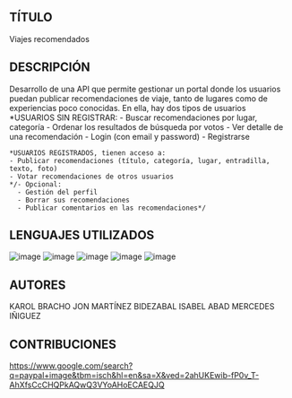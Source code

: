 ## TÍTULO
Viajes recomendados

## DESCRIPCIÓN
Desarrollo de una API que permite gestionar un portal donde los usuarios puedan publicar recomendaciones de viaje, tanto de lugares como de experiencias poco conocidas. En ella, hay dos tipos de usuarios
    *USUARIOS SIN REGISTRAR:
    - Buscar recomendaciones por lugar, categoría
    - Ordenar los resultados de búsqueda por votos
    - Ver detalle de una recomendación
    - Login (con email y password)
    - Registrarse
    
    *USUARIOS REGISTRADOS, tienen acceso a:
    - Publicar recomendaciones (título, categoría, lugar, entradilla, texto, foto)
    - Votar recomendaciones de otros usuarios
    */- Opcional:
      - Gestión del perfil
      - Borrar sus recomendaciones
      - Publicar comentarios en las recomendaciones*/
    
  ## LENGUAJES UTILIZADOS
  ![image](https://github.com/bykarol/api-viajes-recomendados/assets/124776420/14918f7c-b44d-461e-bc2b-09b1599031ba)
  ![image](https://github.com/bykarol/api-viajes-recomendados/assets/124776420/6a514410-4849-47ca-9dca-faf193cd81c6)
  ![image](https://github.com/bykarol/api-viajes-recomendados/assets/124776420/fcfd9fe2-7385-421b-9e76-5f9fb18b045e)
  ![image](https://github.com/bykarol/api-viajes-recomendados/assets/124776420/b98ff3c9-6304-4bd0-9af0-0271adbfa512)
  ![image](https://github.com/bykarol/api-viajes-recomendados/assets/124776420/2d1a268f-024e-4045-a10b-715006adcc6e)
  
  ## AUTORES
  KAROL BRACHO
  JON MARTÍNEZ BIDEZABAL
  ISABEL ABAD
  MERCEDES IÑIGUEZ
  
 ## CONTRIBUCIONES
 https://www.google.com/search?q=paypal+image&tbm=isch&hl=en&sa=X&ved=2ahUKEwib-fP0v_T-AhXfsCcCHQPkAQwQ3VYoAHoECAEQJQ
 
 
  
  
  
